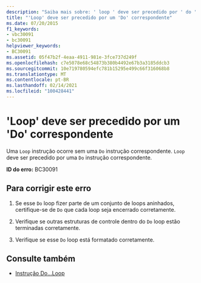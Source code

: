 ```yaml
---
description: "Saiba mais sobre: ' loop ' deve ser precedido por ' do ' correspondente"
title: "'Loop' deve ser precedido por um 'Do' correspondente"
ms.date: 07/20/2015
f1_keywords:
- vbc30091
- bc30091
helpviewer_keywords:
- BC30091
ms.assetid: 05f47b2f-4eaa-4911-981e-3fce737d249f
ms.openlocfilehash: c7e5078e68c54873b380b4492e67b3a3185ddcb3
ms.sourcegitcommit: 10e719780594efc781b15295e499c66f316068b8
ms.translationtype: MT
ms.contentlocale: pt-BR
ms.lasthandoff: 02/14/2021
ms.locfileid: "100428441"
---
```

# <a name="loop-must-be-preceded-by-a-matching-do"></a>'Loop' deve ser precedido por um 'Do' correspondente

Uma `Loop` instrução ocorre sem uma `Do` instrução correspondente. `Loop` deve ser precedido por uma `Do` instrução correspondente.  
  
 **ID do erro:** BC30091  
  
## <a name="to-correct-this-error"></a>Para corrigir este erro  
  
1. Se esse `Do` loop fizer parte de um conjunto de loops aninhados, certifique-se de `Do` que cada loop seja encerrado corretamente.  
  
2. Verifique se outras estruturas de controle dentro do `Do` loop estão terminadas corretamente.  
  
3. Verifique se esse `Do` loop está formatado corretamente.  
  
## <a name="see-also"></a>Consulte também

- [Instrução Do...Loop](../language-reference/statements/do-loop-statement.md)
